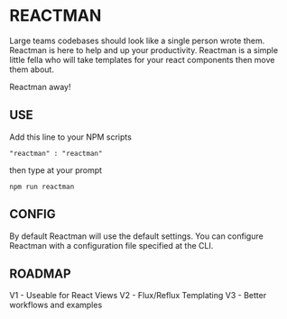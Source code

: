 REACTMAN
========
Large teams codebases should look like a single person wrote them. Reactman is
here to help and up your productivity. Reactman is a simple little fella who
will take templates for your react components then move them about.

Reactman away!

USE
---
Add this line to your NPM scripts

`
"reactman" : "reactman"
`

then type at your prompt

`
npm run reactman
`

CONFIG
------
By default Reactman will use the default settings. You can configure Reactman
with a configuration file specified at the CLI.

ROADMAP
-------
V1 - Useable for React Views
V2 - Flux/Reflux Templating
V3 - Better workflows and examples
